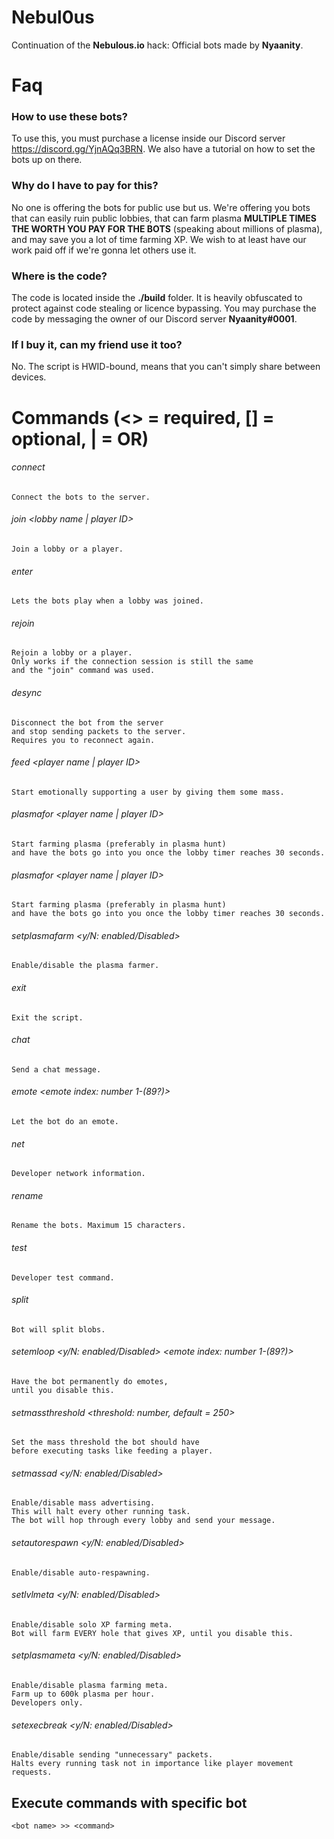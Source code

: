 # Nebul0us

Continuation of the **Nebulous.io** hack: Official bots made by **Nyaanity**.

# Faq

### How to use these bots?

To use this,
you must purchase a license inside our Discord server https://discord.gg/YjnAQq3BRN.
We also have a tutorial on how to set the bots up on there.

### Why do I have to pay for this?

No one is offering the bots for public use but us.
We're offering you bots that can easily ruin public lobbies,
that can farm plasma **MULTIPLE TIMES THE WORTH YOU PAY FOR THE BOTS** (speaking about millions of plasma),
and may save you a lot of time farming XP.
We wish to at least have our work paid off if we're gonna let others use it.

### Where is the code?

The code is located inside the **./build** folder.
It is heavily obfuscated to protect against code stealing or licence bypassing.
You may purchase the code by messaging the owner of our Discord server **Nyaanity#0001**.

### If I buy it, can my friend use it too?

No.
The script is HWID-bound,
means that you can't simply share between devices.

# Commands (<> = required, [] = optional, | = OR)

###### connect

```
Connect the bots to the server.
```

###### join <lobby name | player ID>

```
Join a lobby or a player.
```

###### enter

```
Lets the bots play when a lobby was joined.
```

###### rejoin

```
Rejoin a lobby or a player.
Only works if the connection session is still the same
and the "join" command was used.
```

###### desync

```
Disconnect the bot from the server
and stop sending packets to the server.
Requires you to reconnect again.
```

###### feed <player name | player ID>

```
Start emotionally supporting a user by giving them some mass.
```

###### plasmafor <player name | player ID>

```
Start farming plasma (preferably in plasma hunt)
and have the bots go into you once the lobby timer reaches 30 seconds.
```

###### plasmafor <player name | player ID>

```
Start farming plasma (preferably in plasma hunt)
and have the bots go into you once the lobby timer reaches 30 seconds.
```

###### setplasmafarm <y/N: enabled/Disabled>

```
Enable/disable the plasma farmer.
```

###### exit

```
Exit the script.
```

###### chat <message>

```
Send a chat message.
```

###### emote <emote index: number 1-(89?)>

```
Let the bot do an emote.
```

###### net

```
Developer network information.
```

###### rename <name>

```
Rename the bots. Maximum 15 characters.
```

###### test

```
Developer test command.
```

###### split

```
Bot will split blobs.
```

###### setemloop <y/N: enabled/Disabled> <emote index: number 1-(89?)>

```
Have the bot permanently do emotes,
until you disable this.
```

###### setmassthreshold <threshold: number, default = 250>

```
Set the mass threshold the bot should have
before executing tasks like feeding a player.
```

###### setmassad <y/N: enabled/Disabled> <message>

```
Enable/disable mass advertising.
This will halt every other running task.
The bot will hop through every lobby and send your message.
```

###### setautorespawn <y/N: enabled/Disabled>

```
Enable/disable auto-respawning.
```

###### setlvlmeta <y/N: enabled/Disabled>

```
Enable/disable solo XP farming meta.
Bot will farm EVERY hole that gives XP, until you disable this.
```

###### setplasmameta <y/N: enabled/Disabled>

```
Enable/disable plasma farming meta.
Farm up to 600k plasma per hour.
Developers only.
```

###### setexecbreak <y/N: enabled/Disabled>

```
Enable/disable sending "unnecessary" packets.
Halts every running task not in importance like player movement requests.
```

## Execute commands with specific bot

```
<bot name> >> <command>
```
